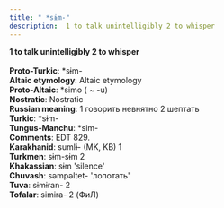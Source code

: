 ```yaml
---
title: " *sɨm-"
description:  1 to talk unintelligibly 2 to whisper
---
```

<strong> 1 to talk unintelligibly 2 to whisper</strong><br><br>
<strong>Proto-Turkic</strong>:  *sɨm-<br>
<strong>Altaic etymology</strong>:  Altaic etymology<br>
<strong> Proto-Altaic</strong>:  *simo ( ~ -u)<br>
<strong>Nostratic</strong>:  Nostratic<br>
<strong>Russian meaning</strong>:  1 говорить невнятно 2 шептать<br>
<strong>Turkic</strong>:  *sɨm-<br>
<strong>Tungus-Manchu</strong>:  *sim-<br>
<strong>Comments</strong>:  EDT 829.<br>
<strong>Karakhanid</strong>:  sumlɨ- (MK, KB) 1<br>
<strong>Turkmen</strong>:  sɨm-sɨm 2<br>
<strong>Khakassian</strong>:  sɨm 'silence'<br>
<strong>Chuvash</strong>:  sǝmpǝltet- 'лопотать'<br>
<strong>Tuva</strong>:  sɨmɨran- 2<br>
<strong>Tofalar</strong>:  sɨmɨra- 2 (ФиЛ)<br>


